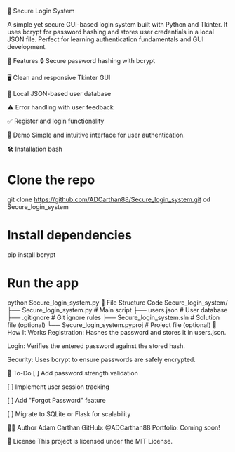 🔐 Secure Login System

A simple yet secure GUI-based login system built with Python and Tkinter. It uses bcrypt for password hashing and stores user credentials in a local JSON file. Perfect for learning authentication fundamentals and GUI development.

🚀 Features
🔒 Secure password hashing with bcrypt

🖥️ Clean and responsive Tkinter GUI

📁 Local JSON-based user database

⚠️ Error handling with user feedback

✅ Register and login functionality

📸 Demo
Simple and intuitive interface for user authentication.

🛠️ Installation
bash
# Clone the repo
git clone https://github.com/ADCarthan88/Secure_login_system.git
cd Secure_login_system

# Install dependencies
pip install bcrypt

# Run the app
python Secure_login_system.py
📂 File Structure
Code
Secure_login_system/
├── Secure_login_system.py         # Main script
├── users.json                     # User database
├── .gitignore                     # Git ignore rules
├── Secure_login_system.sln       # Solution file (optional)
└── Secure_login_system.pyproj    # Project file (optional)
🧠 How It Works
Registration: Hashes the password and stores it in users.json.

Login: Verifies the entered password against the stored hash.

Security: Uses bcrypt to ensure passwords are safely encrypted.

📌 To-Do
[ ] Add password strength validation

[ ] Implement user session tracking

[ ] Add "Forgot Password" feature

[ ] Migrate to SQLite or Flask for scalability

👨‍💻 Author
Adam Carthan GitHub: @ADCarthan88 Portfolio: Coming soon!

📄 License
This project is licensed under the MIT License.
